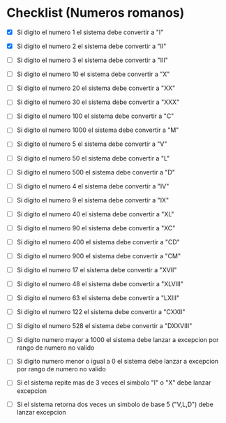 # Checklist (Numeros romanos)

 - [x] Si digito el numero 1 el sistema debe convertir a "I"
 - [x] Si digito el numero 2 el sistema debe convertir a "II"
 - [ ] Si digito el numero 3 el sistema debe convertir a "III"
 - [ ] Si digito el numero 10 el sistema debe convertir a "X"
 - [ ] Si digito el numero 20 el sistema debe convertir a "XX"
 - [ ] Si digito el numero 30 el sistema debe convertir a "XXX"
 - [ ] Si digito el numero 100 el sistema debe convertir a "C"
 - [ ] Si digito el numero 1000 el sistema debe convertir a "M"
  
 - [ ] Si digito el numero 5 el sistema debe convertir a "V"
 - [ ] Si digito el numero 50 el sistema debe convertir a "L"
 - [ ] Si digito el numero 500 el sistema debe convertir a "D"
 
 - [ ] Si digito el numero 4 el sistema debe convertir a "IV"
 - [ ] Si digito el numero 9 el sistema debe convertir a "IX"
 - [ ] Si digito el numero 40 el sistema debe convertir a "XL"
 - [ ] Si digito el numero 90 el sistema debe convertir a "XC"
 - [ ] Si digito el numero 400 el sistema debe convertir a "CD"
 - [ ] Si digito el numero 900 el sistema debe convertir a "CM"
  
    
 - [ ] Si digito el numero 17 el sistema debe convertir a "XVII"
 - [ ] Si digito el numero 48 el sistema debe convertir a "XLVIII"
 - [ ] Si digito el numero 63 el sistema debe convertir a "LXIII"
 - [ ] Si digito el numero 122 el sistema debe convertir a "CXXII"
 - [ ] Si digito el numero 528 el sistema debe convertir a "DXXVIII"
  

 - [ ] Si digito numero mayor a 1000 el sistema debe lanzar a excepcion por rango de numero no valido
 - [ ] Si digito numero menor o igual a 0 el sistema debe lanzar a excepcion por rango de numero no valido
 - [ ] Si el sistema repite mas de 3 veces el simbolo "I" o "X" debe lanzar excepcion
 - [ ] Si el sistema retorna dos veces un simbolo de base 5 ("V,L,D") debe lanzar excepcion